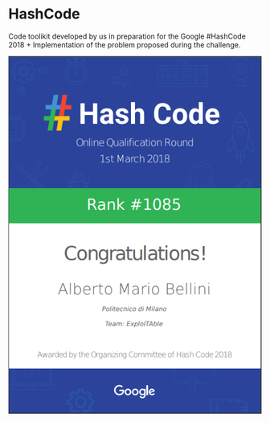 # HashCode

Code toolikit developed by us in preparation for the Google #HashCode 2018 + Implementation of the problem proposed during the challenge.

![Results](/Results.png?raw=true "Results")
